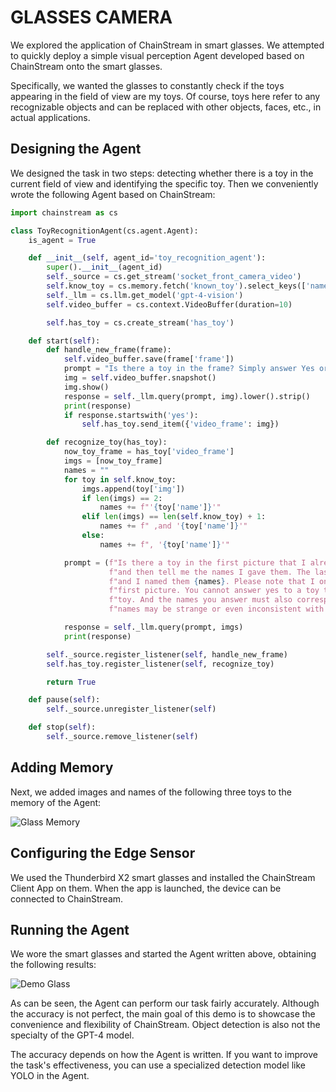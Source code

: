 # GLASSES CAMERA

We explored the application of ChainStream in smart glasses. We attempted to quickly deploy a simple visual perception Agent developed based on ChainStream onto the smart glasses.

Specifically, we wanted the glasses to constantly check if the toys appearing in the field of view are my toys. Of course, toys here refer to any recognizable objects and can be replaced with other objects, faces, etc., in actual applications.

## Designing the Agent

We designed the task in two steps: detecting whether there is a toy in the current field of view and identifying the specific toy. Then we conveniently wrote the following Agent based on ChainStream:

```python
import chainstream as cs

class ToyRecognitionAgent(cs.agent.Agent):
    is_agent = True

    def __init__(self, agent_id='toy_recognition_agent'):
        super().__init__(agent_id)
        self._source = cs.get_stream('socket_front_camera_video')
        self.know_toy = cs.memory.fetch('known_toy').select_keys(['name', 'img'])
        self._llm = cs.llm.get_model('gpt-4-vision')
        self.video_buffer = cs.context.VideoBuffer(duration=10)

        self.has_toy = cs.create_stream('has_toy')

    def start(self):
        def handle_new_frame(frame):
            self.video_buffer.save(frame['frame'])
            prompt = "Is there a toy in the frame? Simply answer Yes or No"
            img = self.video_buffer.snapshot()
            img.show()
            response = self._llm.query(prompt, img).lower().strip()
            print(response)
            if response.startswith('yes'):
                self.has_toy.send_item({'video_frame': img})

        def recognize_toy(has_toy):
            now_toy_frame = has_toy['video_frame']
            imgs = [now_toy_frame]
            names = ""
            for toy in self.know_toy:
                imgs.append(toy['img'])
                if len(imgs) == 2:
                    names += f"'{toy['name']}'"
                elif len(imgs) == len(self.know_toy) + 1:
                    names += f" ,and '{toy['name']}'"
                else:
                    names += f", '{toy['name']}'"

            prompt = (f"Is there a toy in the first picture that I already recognize? If so, please answer yes first, "
                      f"and then tell me the names I gave them. The last few pictures are all the toys I know, "
                      f"and I named them {names}. Please note that I only recognize the toys shown except for the "
                      f"first picture. You cannot answer yes to a toy that is not on display even if you know the "
                      f"toy. And the names you answer must also correspond to the names I chose, even though these "
                      f"names may be strange or even inconsistent with common cognition.")

            response = self._llm.query(prompt, imgs)
            print(response)

        self._source.register_listener(self, handle_new_frame)
        self.has_toy.register_listener(self, recognize_toy)

        return True

    def pause(self):
        self._source.unregister_listener(self)

    def stop(self):
        self._source.remove_listener(self)
```

## Adding Memory

Next, we added images and names of the following three toys to the memory of the Agent:

<img src="../../img/demo_glass_memory.png" alt="Glass Memory">

## Configuring the Edge Sensor

We used the Thunderbird X2 smart glasses and installed the ChainStream Client App on them. When the app is launched, the device can be connected to ChainStream.

## Running the Agent

We wore the smart glasses and started the Agent written above, obtaining the following results:

<img src="../../img/demo_glass.png" alt="Demo Glass">

As can be seen, the Agent can perform our task fairly accurately. Although the accuracy is not perfect, the main goal of this demo is to showcase the convenience and flexibility of ChainStream. Object detection is also not the specialty of the GPT-4 model.

The accuracy depends on how the Agent is written. If you want to improve the task's effectiveness, you can use a specialized detection model like YOLO in the Agent.